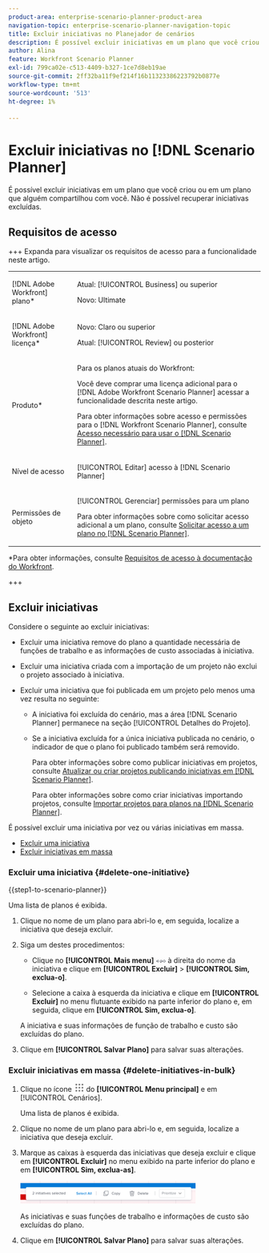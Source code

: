 ```yaml
---
product-area: enterprise-scenario-planner-product-area
navigation-topic: enterprise-scenario-planner-navigation-topic
title: Excluir iniciativas no Planejador de cenários
description: É possível excluir iniciativas em um plano que você criou ou em um plano que alguém compartilhou com você. Não é possível recuperar iniciativas excluídas.
author: Alina
feature: Workfront Scenario Planner
exl-id: 799ca02e-c513-4409-b327-1ce7d8eb19ae
source-git-commit: 2ff32ba11f9ef214f16b11323386223792b0877e
workflow-type: tm+mt
source-wordcount: '513'
ht-degree: 1%

---
```


# Excluir iniciativas no [!DNL Scenario Planner]

É possível excluir iniciativas em um plano que você criou ou em um plano que alguém compartilhou com você. Não é possível recuperar iniciativas excluídas.

## Requisitos de acesso

+++ Expanda para visualizar os requisitos de acesso para a funcionalidade neste artigo.

<table style="table-layout:auto"> 
 <col> 
 <col> 
 <tbody> 
  <tr> 
   <td> <p>[!DNL Adobe Workfront] plano*</p> </td> 
   <td> <p>Atual: [!UICONTROL Business] ou superior</p>
   <p>Novo: Ultimate </p>
   </td> 
  </tr> 
  <tr> 
   <td> <p>[!DNL Adobe Workfront] licença*</p> </td> 
   <td> <p>Novo: Claro ou superior</p> 
   <p>Atual: [!UICONTROL Review] ou posterior</p> </td> 
  </tr> 
  <tr> 
   <td>Produto* </td> 
   <td> 
   <p>Para os planos atuais do Workfront: </p>
   <p>Você deve comprar uma licença adicional para o [!DNL Adobe Workfront Scenario Planner] acessar a funcionalidade descrita neste artigo.</p> <p>Para obter informações sobre acesso e permissões para o [!DNL Workfront Scenario Planner], consulte <a href="../scenario-planner/access-needed-to-use-sp.md" class="MCXref xref">Acesso necessário para usar o [!DNL Scenario Planner]</a>. </p> </td> 
  </tr> 
  <tr data-mc-conditions=""> 
   <td>Nível de acesso </td> 
   <td> <p>[!UICONTROL Editar] acesso à [!DNL Scenario Planner]</p> </td> 
  </tr> 
  <tr data-mc-conditions=""> 
   <td> <p>Permissões de objeto </p> </td> 
   <td> <p>[!UICONTROL Gerenciar] permissões para um plano</p> <p>Para obter informações sobre como solicitar acesso adicional a um plano, consulte <a href="../scenario-planner/request-access-to-plan.md" class="MCXref xref">Solicitar acesso a um plano no [!DNL Scenario Planner]</a>.</p> </td> 
  </tr> 
 </tbody> 
</table>

*Para obter informações, consulte [Requisitos de acesso à documentação do Workfront](/help/quicksilver/administration-and-setup/add-users/access-levels-and-object-permissions/access-level-requirements-in-documentation.md).

+++

## Excluir iniciativas

Considere o seguinte ao excluir iniciativas:

* Excluir uma iniciativa remove do plano a quantidade necessária de funções de trabalho e as informações de custo associadas à iniciativa.
* Excluir uma iniciativa criada com a importação de um projeto não exclui o projeto associado à iniciativa.
* Excluir uma iniciativa que foi publicada em um projeto pelo menos uma vez resulta no seguinte:

   * A iniciativa foi excluída do cenário, mas a área [!DNL Scenario Planner] permanece na seção [!UICONTROL Detalhes do Projeto].
   * Se a iniciativa excluída for a única iniciativa publicada no cenário, o indicador de que o plano foi publicado também será removido.

     Para obter informações sobre como publicar iniciativas em projetos, consulte [Atualizar ou criar projetos publicando iniciativas em [!DNL Scenario Planner]](../scenario-planner/publish-scenarios-update-projects.md).

     Para obter informações sobre como criar iniciativas importando projetos, consulte [Importar projetos para planos na [!DNL Scenario Planner]](../scenario-planner/import-projects-to-plans.md).

É possível excluir uma iniciativa por vez ou várias iniciativas em massa.

* [Excluir uma iniciativa](#delete-one-initiative)
* [Excluir iniciativas em massa](#delete-initiatives-in-bulk)

### Excluir uma iniciativa {#delete-one-initiative}

{{step1-to-scenario-planner}}

Uma lista de planos é exibida.

1. Clique no nome de um plano para abri-lo e, em seguida, localize a iniciativa que deseja excluir.
1. Siga um destes procedimentos:

   * Clique no **[!UICONTROL Mais menu]** ![](assets/more-menu.png) à direita do nome da iniciativa e clique em **[!UICONTROL Excluir]** > **[!UICONTROL Sim, exclua-o]**.

   * Selecione a caixa à esquerda da iniciativa e clique em **[!UICONTROL Excluir]** no menu flutuante exibido na parte inferior do plano e, em seguida, clique em **[!UICONTROL Sim, exclua-o]**.

   A iniciativa e suas informações de função de trabalho e custo são excluídas do plano.

1. Clique em **[!UICONTROL Salvar Plano]** para salvar suas alterações.

### Excluir iniciativas em massa {#delete-initiatives-in-bulk}

1. Clique no ícone ![](assets/main-menu-icon.png) do **[!UICONTROL Menu principal]** e em [!UICONTROL Cenários].

   Uma lista de planos é exibida.

1. Clique no nome de um plano para abri-lo e, em seguida, localize a iniciativa que deseja excluir.
1. Marque as caixas à esquerda das iniciativas que deseja excluir e clique em **[!UICONTROL Excluir]** no menu exibido na parte inferior do plano e em **[!UICONTROL Sim, exclua-as]**.

   ![](assets/bottom-manage-initiative-menu-350x45.png)

   As iniciativas e suas funções de trabalho e informações de custo são excluídas do plano.

1. Clique em **[!UICONTROL Salvar Plano]** para salvar suas alterações.
